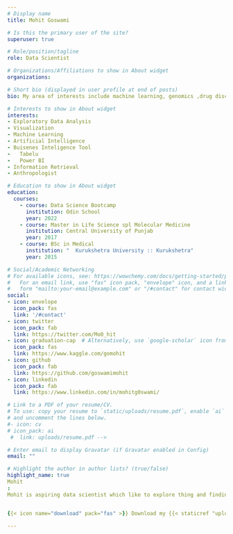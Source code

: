 ```yaml
---
# Display name
title: Mohit Goswami

# Is this the primary user of the site?
superuser: true

# Role/position/tagline
role: Data Scientist

# Organizations/Affiliations to show in About widget
organizations:

# Short bio (displayed in user profile at end of posts)
bio: My area of interests include machine learning, genomics ,drug discovery and programmable matter.

# Interests to show in About widget
interests:
- Exploratory Data Analysis
- Visualization
- Machine Learning
- Artificial Intelligence
- Buisenes Inteligence Tool
-   Tabelu
-   Power BI
- Information Retrieval
- Anthropologist

# Education to show in About widget
education:
  courses:
    - course: Data Science Bootcamp
      institution: Odin School
      year: 2022
    - course: Master in Life Science spl Molecular Medicine
      institution: Central University of Punjab
      year: 2017
    - course: BSc in Medical
      institution: "  Kurukshetra University :: Kurukshetra"
      year: 2015

# Social/Academic Networking
# For available icons, see: https://wowchemy.com/docs/getting-started/page-builder/#icons
#   For an email link, use "fas" icon pack, "envelope" icon, and a link in the
#   form "mailto:your-email@example.com" or "/#contact" for contact widget.
social:
- icon: envelope
  icon_pack: fas
  link: '/#contact'
- icon: twitter
  icon_pack: fab
  link: https://twitter.com/Mo0_hit
- icon: graduation-cap  # Alternatively, use `google-scholar` icon from `ai` icon pack
  icon_pack: fas
  link: https://www.kaggle.com/gomohit
- icon: github
  icon_pack: fab
  link: https://github.com/goswamimohit
- icon: linkedin
  icon_pack: fab
  link: https://www.linkedin.com/in/mohitg0swami/

# Link to a PDF of your resume/CV.
# To use: copy your resume to `static/uploads/resume.pdf`, enable `ai` icons in `params.toml`, 
# and uncomment the lines below.
#- icon: cv
# icon_pack: ai
 #  link: uploads/resume.pdf -->

# Enter email to display Gravatar (if Gravatar enabled in Config)
email: ""

# Highlight the author in author lists? (true/false)
highlight_name: true
Mohit
:
Mohit is aspiring data scientist which like to explore thing and finding patterns.I am part of six month bootcamp on Data Science. I have done Masters in Molecular Medicine.Where i have hand on experine from drug testing on 3D cell culture.By nature enthusiastic biologist.


{{< icon name="download" pack="fas" >}} Download my {{< staticref "uploads/demo_resume.pdf" "newtab" >}}resumé{{< /staticref >}}.

---
```

